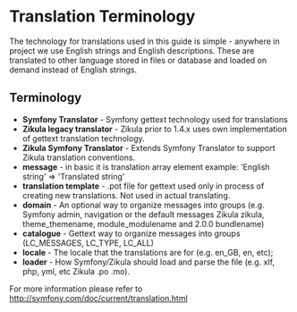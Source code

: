 Translation Terminology
=======================

The technology for translations used in this guide is simple - anywhere in project we use English strings and English descriptions.
These are translated to other language stored in files or database and loaded on demand instead of English strings. 

## Terminology
 * **Symfony Translator** - Symfony gettext technology used for translations 
 * **Zikula legacy translator** - Zikula prior to 1.4.x uses own implementation of gettext translation technology.
 * **Zikula Symfony Translator** - Extends Symfony Translator to support Zikula translation conventions. 
 * **message** -  in basic it is translation array element example: 'English string' => 'Translated string'
 * **translation template** - .pot file for gettext used only in process of creating new translations. Not used in actual translating. 
 * **domain** - An optional way to organize messages into groups (e.g. Symfony admin, navigation or the default messages
   Zikula zikula, theme_themename, module_modulename and 2.0.0 bundlename)
 * **catalogue** - Gettext way to organize messages into groups (LC_MESSAGES, LC_TYPE, LC_ALL) 
 * **locale** - The locale that the translations are for (e.g. en_GB, en, etc);
 * **loader** - How Symfony/Zikula should load and parse the file (e.g. xlf, php, yml, etc Zikula .po .mo). 

For more information please refer to http://symfony.com/doc/current/translation.html
